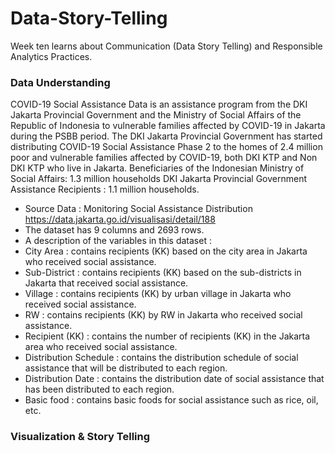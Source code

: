 # Data-Story-Telling
Week ten learns about Communication (Data Story Telling) and Responsible Analytics Practices.

### Data Understanding
COVID-19 Social Assistance Data is an assistance program from the DKI Jakarta Provincial Government and the Ministry of Social Affairs of the Republic of Indonesia to vulnerable families affected by COVID-19 in Jakarta during the PSBB period. The DKI Jakarta Provincial Government has started distributing COVID-19 Social Assistance Phase 2 to the homes of 2.4 million poor and vulnerable families affected by COVID-19, both DKI KTP and Non DKI KTP who live in Jakarta. Beneficiaries of the Indonesian Ministry of Social Affairs: 1.3 million households DKI Jakarta Provincial Government Assistance Recipients : 1.1 million households.
- Source Data : Monitoring Social Assistance Distribution
https://data.jakarta.go.id/visualisasi/detail/188
- The dataset has 9 columns and 2693 rows.
- A description of the variables in this dataset :
- City Area : contains recipients (KK) based on the city area in Jakarta who received social assistance.
- Sub-District : contains recipients (KK) based on the sub-districts in Jakarta that received social assistance.
- Village : contains recipients (KK) by urban village in Jakarta who received social assistance.
- RW : contains recipients (KK) by RW in Jakarta who received social assistance.
- Recipient (KK) : contains the number of recipients (KK) in the Jakarta area who received social assistance.
- Distribution Schedule : contains the distribution schedule of social assistance that will be distributed to each region.
- Distribution Date : contains the distribution date of social assistance that has been distributed to each region.
- Basic food : contains basic foods for social assistance such as rice, oil, etc.

### Visualization & Story Telling
